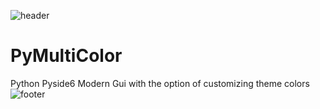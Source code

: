 ![header](https://capsule-render.vercel.app/api?type=wave&color=timeGradient&height=200)
# PyMultiColor
Python Pyside6 Modern Gui with the option of customizing theme colors
![footer](https://capsule-render.vercel.app/api?type=wave&color=timeGradient&section=footer&height=200)
